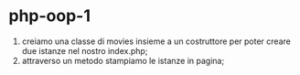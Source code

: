 # php-oop-1

1. creiamo una classe di movies insieme a un costruttore per poter creare due istanze nel nostro index.php;
2. attraverso un metodo stampiamo le istanze in pagina;
